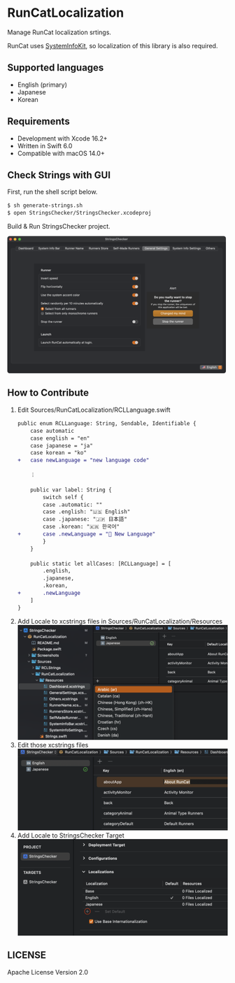 # RunCatLocalization

Manage RunCat localization srtings.

RunCat uses [SystemInfoKit](https://github.com/Kyome22/SystemInfoKit), so localization of this library is also required.

## Supported languages

- English (primary)
- Japanese
- Korean

## Requirements

- Development with Xcode 16.2+
- Written in Swift 6.0
- Compatible with macOS 14.0+

## Check Strings with GUI

First, run the shell script below.

```sh
$ sh generate-strings.sh
$ open StringsChecker/StringsChecker.xcodeproj
```

Build & Run StringsChecker project.

<img src="Screenshots/strings-cheker.png" width="500px" />

## How to Contribute

1. Edit Sources/RunCatLocalization/RCLLanguage.swift  
   ```diff swift
   public enum RCLLanguage: String, Sendable, Identifiable {
       case automatic
       case english = "en"
       case japanese = "ja"
       case korean = "ko"
   +   case newLanguage = "new language code"

       ︙
   
       public var label: String {
           switch self {
           case .automatic: ""
           case .english: "🇺🇸 English"
           case .japanese: "🇯🇵 日本語"
           case .korean: "🇰🇷 한국어"
   +       case .newLanguage = "🏁 New Language"
           }
       }
   
       public static let allCases: [RCLLanguage] = [
           .english,
           .japanese,
           .korean,
   +       .newLanguage
       ]
   }
   ```
2. Add Locale to xcstrings files in Sources/RunCatLocalization/Resources  
   <img src="Screenshots/add-locale-to-xcstrings.png" width="500px" />
3. Edit those xcstrings files  
   <img src="Screenshots/edit-xcstrings.png" width="500px" />
4. Add Locale to StringsChecker Target  
   <img src="Screenshots/add-locale-to-target.png" width="500px" />

## LICENSE

Apache License Version 2.0
